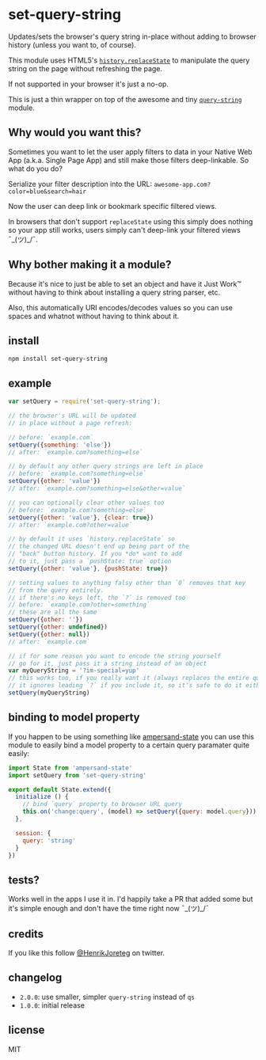 # set-query-string

Updates/sets the browser's query string in-place without adding to browser history (unless you want to, of course).

This module uses HTML5's [`history.replaceState`](https://developer.mozilla.org/en-US/docs/Web/Guide/API/DOM/Manipulating_the_browser_history#The_replaceState()_method) to manipulate the query string on the page without refreshing the page.  

If not supported in your browser it's just a no-op.

This is just a thin wrapper on top of the awesome and tiny [`query-string`](https://www.npmjs.com/package/query-string) module.

## Why would you want this? 

Sometimes you want to let the user apply filters to data in your Native Web App (a.k.a. Single Page App) and still make those filters deep-linkable. So what do you do?

Serialize your filter description into the URL: `awesome-app.com?color=blue&search=hair`

Now the user can deep link or bookmark specific filtered views.

In browsers that don't support `replaceState` using this simply does nothing so your app still works, users simply can't deep-link your filtered views ¯\_(ツ)_/¯.

## Why bother making it a module?

Because it's nice to just be able to set an object and have it Just Work™ without having to think about installing a query string parser, etc. 

Also, this automatically URI encodes/decodes values so you can use spaces and whatnot without having to think about it.

## install

```
npm install set-query-string
```

## example

```javascript
var setQuery = require('set-query-string');

// the browser's URL will be updated 
// in place without a page refresh:

// before: `example.com`
setQuery({something: 'else'})
// after: `example.com?something=else`

// by default any other query strings are left in place
// before: `example.com?something=else`
setQuery({other: 'value'})
// after: `example.com?something=else&other=value`

// you can optionally clear other values too
// before: `example.com?something=else`
setQuery({other: 'value'}, {clear: true})
// after: `example.com?other=value`

// by default it uses `history.replaceState` so 
// the changed URL doesn't end up being part of the
// "back" button history. If you *do* want to add
// to it, just pass a `pushState: true` option
setQuery({other: 'value'}, {pushState: true})

// setting values to anything falsy other than `0` removes that key
// from the query entirely.
// if there's no keys left, the `?` is removed too
// before: `example.com?other=something`
// these are all the same
setQuery({other: ''})
setQuery({other: undefined})
setQuery({other: null})
// after: `example.com`

// if for some reason you want to encode the string yourself
// go for it, just pass it a string instead of an object
var myQueryString = '?im-special=yup'
// this works too, if you really want it (always replaces the entire query string)
// it ignores leading `?` if you include it, so it's safe to do it either way
setQuery(myQueryString)

```

## binding to model property

If you happen to be using something like [ampersand-state](http://ampersandjs.com/docs#ampersand-state) you can use this module to easily bind a model property to a certain query paramater quite easily:

```javascript
import State from 'ampersand-state'
import setQuery from 'set-query-string'

export default State.extend({
  initialize () {
    // bind `query` property to browser URL query
    this.on('change:query', (model) => setQuery({query: model.query}))
  },

  session: {
    query: 'string'
  }
})

```

## tests? 

Works well in the apps I use it in. I'd happily take a PR that added some but it's simple enough and don't have the time right now ¯\_(ツ)_/¯

## credits

If you like this follow [@HenrikJoreteg](http://twitter.com/henrikjoreteg) on twitter.

## changelog

- `2.0.0`: use smaller, simpler `query-string` instead of `qs`
- `1.0.0`: initial release

## license

MIT

